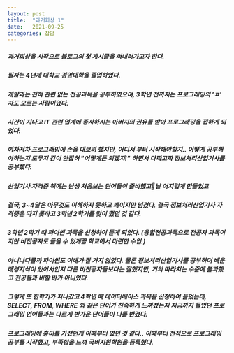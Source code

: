 ```yaml
---
layout: post
title:  "과거회상 1"
date:   2021-09-25
categories: 잡담
---
```

##### 과거회상을 시작으로 블로그의 첫 게시글을 써내려가고자 한다.

##### 필자는 4년제 대학교 경영대학을 졸업하였다.
##### 개발과는 전혀 관련 없는 전공과목을 공부하였으며, 3학년 전까지는 프로그래밍의 'ㅍ' 자도 모르는 사람이였다.
##### 시간이 지나고 IT 관련 업계에 종사하시는 아버지의 권유를 받아 프로그래밍을 접하게 되었다.
##### 여차저차 프로그래밍에 손을 대보려 했지만, 어디서 부터 시작해야할지.. 어떻게 공부해야하는지 도무지 감이 안잡혀 "어떻게든 되겠지!" 하면서 다짜고짜 정보처리산업기사를 공부했다. 
##### 산업기사 자격증 책에는 난생 처음보는 단어들이 즐비했고날 어지럽게 만들었고
##### 결국, 3~4달은 아무것도 이해하지 못하고 페이지만 넘겼다. 결국 정보처리산업기사 자격증은 따지 못하고 3학년 2학기를 맞이 했던 것 같다.
##### 3학년 2학기 때 파이썬 과목을 신청하여 듣게 되었다. (융합전공과목으로 전공자 과목이지만 비전공자도 들을 수 있게끔 학교에서 마련한 수업.)
##### 아니나다를까 파이썬도 이해가 잘 가지 않았다. 물론 정보처리산업기사를 공부하며 배운 배경지식이 있어서인지 다른 비전공자들보다는 잘했지만, 거의 따라치는 수준에 불과했고 전공들과 비할 바가 아니었다.
##### 그렇게 또 한학기가 지나갔고 4학년 때 데이터베이스 과목을 신청하여 들었는데, SELECT, FROM, WHERE 와 같은 단어가 친숙하게 느껴졌는지 지금까지 들었던 프로그래밍 언어들과는 다르게 반가운 단어들이 나를 반겼다. 
##### 프로그래밍에 흥미를 가졌던게 이때부터 였던 것 같다.. 이때부터 전적으로 프로그래밍 공부를 시작했고, 부족함을 느껴 국비지원학원을 등록했다.